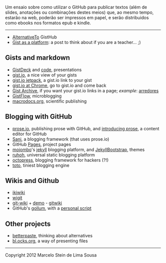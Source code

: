Um ensaio sobre como utilizar o GitHub para publicar textos (além de slides, anotações ou combinações destes meios) que, ao mesmo tempo, estarão na web, poderão ser impressos em papel, e serão distribuidos como ebooks nos formatos epub e kindle.

-----

- [AlternativeTo](http://alternativeto.net/software/gistgithub/?platform=online) GistHub 
- [Gist as a platform](http://mislav.uniqpath.com/2012/09/gist-as-platform/): a post to think about if you are a teacher... ;)

## Gists and markdown

- [GistDeck](https://gistdeck.herokuapp.com/) and [code](https://github.com/nzoschke/gistdeck), presentations 
- [gist.io](http://gist.io), a nice view of your gists 
- [gist.io jetpack](https://github.com/canuckistani/gist-io-jetpack), a gist.io link to your gist 
- [gist.io at Chrome](https://github.com/roberto/gist-io-chrome), go to gist.io and come back 
- [Gist Archive](http://gistarchive.appspot.com/), if you want your gist.io links in a page; *example*: [arredores](http://gistarchive.appspot.com/arredores) 
- [GistFlow](http://gistflow.com/), microblogging 
- [macrodocs.org](http://hublog.hubmed.org/archives/001961.html), scientific publishing

## Blogging with GitHub

- [prose.io](http://prose.io), publishing prose with GitHub, and [introducing prose]( http://developmentseed.org/blog/2012/june/25/prose-a-content-editor-for-github/), a content editor for GitHub 
- [Sani](http://arkokoley.github.com/blog/2012/11/26/presenting-sani/), a blogging framework (that uses prose.io) 
- GitHub [Pages](http://pages.github.com), project pages 
- [mojombo]( https://github.com/mojombo/jekyll)'s [jekyll]( http://jekyllrb.com/) blogging platform, and [JekyllBootstrap](http://jekyllbootstrap.com/), themes 
- [ruhoh](http://ruhoh.com/), universal static blogging platform 
- [octopress](http://octopress.org/), blogging framework for hackers (?!) 
- [toto](http://cloudhead.io/toto), tiniest blogging engine

## Wikis and Github

- [ikiwiki](http://ikiwiki.info/) 
- [wigit](http://el-tramo.be/software/wigit/) 
- [git-wiki](https://github.com/sr/git-wiki) + [demo](https://github.com/minad/olelo) - [gitwiki](http://www.gitwiki.org/) 
- GitHub's [gollum](https://github.com/github/gollum), with a [personal script](http://www.nomachetejuggling.com/2012/05/15/personal-wiki-using-github-and-gollum-on-os-x/)

## Other projects

- [betterpaste](http://benmj.github.com/author/ben-jacobs.html), thinking about alternatives 
- [bl.ocks.org](http://bl.ocks.org/), a way of presenting files

-----
Copyright 2012 Marcelo Stein de Lima Sousa
